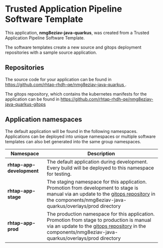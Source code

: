 # Trusted Application Pipeline Software Template

This application, **nmg8eziav-java-quarkus**, was created from a Trusted Application Pipeline Software Template.

The software templates create a new source and gitops deployment repositories with a sample source application. 

## Repositories

The source code for your application can be found in [https://github.com/rhtap-rhdh-qe/nmg8eziav-java-quarkus ](https://github.com/rhtap-rhdh-qe/nmg8eziav-java-quarkus ).
 
The gitops repository, which contains the kubernetes manifests for the application can be found in 
[https://github.com/rhtap-rhdh-qe/nmg8eziav-java-quarkus-gitops ](https://github.com/rhtap-rhdh-qe/nmg8eziav-java-quarkus-gitops ) 

## Application namespaces 

The default application will be found in the following namespaces. Applications can be deployed into unique namespaces or multiple software templates can also bet generated into the same group namespaces.  

|  Namespace   |  Description   |  
| -------- | -------- |   
| **rhtap-app-development** | The default application during development. Every build will be deployed to this namespace for testing. | 
| **rhtap-app-stage** | The staging namespace for this application. Promotion from development to stage is manual via an update to the [gitops repository](https://github.com/rhtap-rhdh-qe/nmg8eziav-java-quarkus-gitops ) in the components/nmg8eziav-java-quarkus/overlays/prod directory |  
| **rhtap-app-prod** | The production namespace for this application. Promotion from stage to production is manual via an update to the [gitops repository](https://github.com/rhtap-rhdh-qe/nmg8eziav-java-quarkus-gitops ) in the components/nmg8eziav-java-quarkus/overlays/prod directory | 